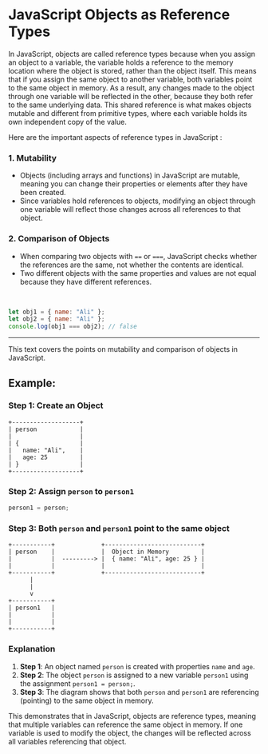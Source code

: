 # JavaScript Objects as Reference Types

In JavaScript, objects are called reference types because when you assign an object to a variable, the variable holds a reference to the memory location where the object is stored, rather than the object itself. This means that if you assign the same object to another variable, both variables point to the same object in memory. As a result, any changes made to the object through one variable will be reflected in the other, because they both refer to the same underlying data. This shared reference is what makes objects mutable and different from primitive types, where each variable holds its own independent copy of the value.



 Here are the important aspects of reference types in JavaScript :
  

### 1. **Mutability**

- Objects (including arrays and functions) in JavaScript are mutable, meaning you can change their properties or elements after they have been created.
- Since variables hold references to objects, modifying an object through one variable will reflect those changes across all references to that object.

### 2. **Comparison of Objects**

- When comparing two objects with `==` or `===`, JavaScript checks whether the references are the same, not whether the contents are identical.
- Two different objects with the same properties and values are not equal because they have different references.
  
<br>

```javascript
let obj1 = { name: "Ali" };
let obj2 = { name: "Ali" };
console.log(obj1 === obj2); // false
```

---

This text covers the points on mutability and comparison of objects in JavaScript.


## Example:

### Step 1: Create an Object

```plaintext
+-------------------+
| person            | 
|                   | 
| {                 |
|   name: "Ali",    |
|   age: 25         |
| }                 |
+-------------------+
```

### Step 2: Assign `person` to `person1`

```javascript
person1 = person;
```

### Step 3: Both `person` and `person1` point to the same object

```plaintext
+-----------+             +---------------------------+
| person    |             |  Object in Memory         |
|           |  ---------> |  { name: "Ali", age: 25 } |
|           |             |                           |
+-----------+             +---------------------------+
      |
      |
      v
+-----------+
| person1   |
|           |
|           |
+-----------+
```

### Explanation

1. **Step 1**: An object named `person` is created with properties `name` and `age`.
2. **Step 2**: The object `person` is assigned to a new variable `person1` using the assignment `person1 = person;`.
3. **Step 3**: The diagram shows that both `person` and `person1` are referencing (pointing) to the same object in memory.


This demonstrates that in JavaScript, objects are reference types, meaning that multiple variables can reference the same object in memory. If one variable is used to modify the object, the changes will be reflected across all variables referencing that object.






